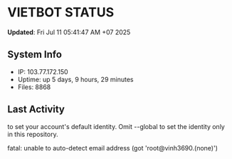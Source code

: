# VIETBOT STATUS
**Updated**: Fri Jul 11 05:41:47 AM +07 2025

## System Info
- IP: 103.77.172.150
- Uptime: up 5 days, 9 hours, 29 minutes
- Files: 8868

## Last Activity

to set your account's default identity.
Omit --global to set the identity only in this repository.

fatal: unable to auto-detect email address (got 'root@vinh3690.(none)')
